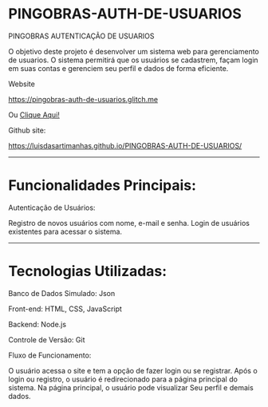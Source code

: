 # PINGOBRAS-AUTH-DE-USUARIOS
PINGOBRAS AUTENTICAÇÃO DE USUARIOS

O objetivo deste projeto é desenvolver um sistema web para gerenciamento de usuarios. O sistema permitirá que os usuários se cadastrem, façam login em suas contas e gerenciem seu perfil e dados de forma eficiente.

Website

https://pingobras-auth-de-usuarios.glitch.me

Ou [Clique Aqui!](https://pingobras-auth-de-usuarios.glitch.me)

Github site:

https://luisdasartimanhas.github.io/PINGOBRAS-AUTH-DE-USUARIOS/

***

# Funcionalidades Principais:
Autenticação de Usuários:

Registro de novos usuários com nome, e-mail e senha.
Login de usuários existentes para acessar o sistema.

***

# Tecnologias Utilizadas:
Banco de Dados Simulado: Json

Front-end: HTML, CSS, JavaScript

Backend: Node.js

Controle de Versão: Git

Fluxo de Funcionamento:

O usuário acessa o site e tem a opção de fazer login ou se registrar.
Após o login ou registro, o usuário é redirecionado para a página principal do sistema.
Na página principal, o usuário pode visualizar Seu perfil e demais dados.
